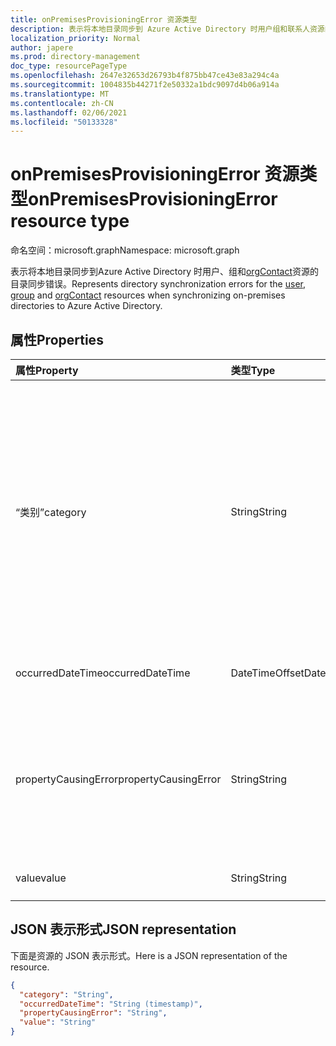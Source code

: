 ```yaml
---
title: onPremisesProvisioningError 资源类型
description: 表示将本地目录同步到 Azure Active Directory 时用户组和联系人资源的目录同步错误。
localization_priority: Normal
author: japere
ms.prod: directory-management
doc_type: resourcePageType
ms.openlocfilehash: 2647e32653d26793b4f875bb47ce43e83a294c4a
ms.sourcegitcommit: 1004835b44271f2e50332a1bdc9097d4b06a914a
ms.translationtype: MT
ms.contentlocale: zh-CN
ms.lasthandoff: 02/06/2021
ms.locfileid: "50133328"
---
```

# <a name="onpremisesprovisioningerror-resource-type"></a><span data-ttu-id="62358-103">onPremisesProvisioningError 资源类型</span><span class="sxs-lookup"><span data-stu-id="62358-103">onPremisesProvisioningError resource type</span></span>

<span data-ttu-id="62358-104">命名空间：microsoft.graph</span><span class="sxs-lookup"><span data-stu-id="62358-104">Namespace: microsoft.graph</span></span>

<span data-ttu-id="62358-105">表示将本地目录同步到[](user.md)Azure [](group.md) Active Directory 时用户、组和[orgContact](orgcontact.md)资源的目录同步错误。</span><span class="sxs-lookup"><span data-stu-id="62358-105">Represents directory synchronization errors for the [user](user.md), [group](group.md) and [orgContact](orgcontact.md) resources when synchronizing on-premises directories to Azure Active Directory.</span></span>

## <a name="properties"></a><span data-ttu-id="62358-106">属性</span><span class="sxs-lookup"><span data-stu-id="62358-106">Properties</span></span>

| <span data-ttu-id="62358-107">属性</span><span class="sxs-lookup"><span data-stu-id="62358-107">Property</span></span> | <span data-ttu-id="62358-108">类型</span><span class="sxs-lookup"><span data-stu-id="62358-108">Type</span></span> | <span data-ttu-id="62358-109">说明</span><span class="sxs-lookup"><span data-stu-id="62358-109">Description</span></span> |
|:---------------|:--------|:----------|
|<span data-ttu-id="62358-110">“类别”</span><span class="sxs-lookup"><span data-stu-id="62358-110">category</span></span>|<span data-ttu-id="62358-111">String</span><span class="sxs-lookup"><span data-stu-id="62358-111">String</span></span>| <span data-ttu-id="62358-112">设置错误的类别。</span><span class="sxs-lookup"><span data-stu-id="62358-112">Category of the provisioning error.</span></span> <span data-ttu-id="62358-113">注意：目前只有一个可能的值。</span><span class="sxs-lookup"><span data-stu-id="62358-113">Note: Currently, there is only one possible value.</span></span> <span data-ttu-id="62358-114">可能的值 *：PropertyConflict* - 指示属性值不唯一。</span><span class="sxs-lookup"><span data-stu-id="62358-114">Possible value: *PropertyConflict* - indicates a property value is not unique.</span></span> <span data-ttu-id="62358-115">其他对象包含与属性相同的值。</span><span class="sxs-lookup"><span data-stu-id="62358-115">Other objects contain the same value for the property.</span></span> |
|<span data-ttu-id="62358-116">occurredDateTime</span><span class="sxs-lookup"><span data-stu-id="62358-116">occurredDateTime</span></span>|<span data-ttu-id="62358-117">DateTimeOffset</span><span class="sxs-lookup"><span data-stu-id="62358-117">DateTimeOffset</span></span>| <span data-ttu-id="62358-118">发生错误的日期和时间。</span><span class="sxs-lookup"><span data-stu-id="62358-118">The date and time at which the error occurred.</span></span> |
|<span data-ttu-id="62358-119">propertyCausingError</span><span class="sxs-lookup"><span data-stu-id="62358-119">propertyCausingError</span></span>|<span data-ttu-id="62358-120">String</span><span class="sxs-lookup"><span data-stu-id="62358-120">String</span></span>| <span data-ttu-id="62358-121">导致错误的目录属性的名称。</span><span class="sxs-lookup"><span data-stu-id="62358-121">Name of the directory property causing the error.</span></span> <span data-ttu-id="62358-122">当前可能的值 *：UserPrincipalName* 或 *ProxyAddress*</span><span class="sxs-lookup"><span data-stu-id="62358-122">Current possible values: *UserPrincipalName* or *ProxyAddress*</span></span> |
|<span data-ttu-id="62358-123">value</span><span class="sxs-lookup"><span data-stu-id="62358-123">value</span></span>|<span data-ttu-id="62358-124">String</span><span class="sxs-lookup"><span data-stu-id="62358-124">String</span></span>| <span data-ttu-id="62358-125">导致错误的属性值。</span><span class="sxs-lookup"><span data-stu-id="62358-125">Value of the property causing the error.</span></span> |

## <a name="json-representation"></a><span data-ttu-id="62358-126">JSON 表示形式</span><span class="sxs-lookup"><span data-stu-id="62358-126">JSON representation</span></span>
<span data-ttu-id="62358-127">下面是资源的 JSON 表示形式。</span><span class="sxs-lookup"><span data-stu-id="62358-127">Here is a JSON representation of the resource.</span></span>

<!-- {
  "blockType": "resource",
  "optionalProperties": [

  ],
  "@odata.type": "microsoft.graph.onPremisesProvisioningError"
}-->

```json
{
  "category": "String",
  "occurredDateTime": "String (timestamp)",
  "propertyCausingError": "String",
  "value": "String"
}

```


<!-- uuid: 8fcb5dbc-d5aa-4681-8e31-b001d5168d79
2015-10-25 14:57:30 UTC -->
<!-- {
  "type": "#page.annotation",
  "description": "onPremisesProvisioningError resource",
  "keywords": "",
  "section": "documentation",
  "tocPath": ""
}-->

